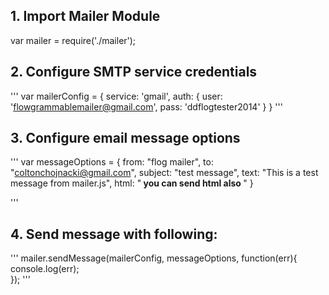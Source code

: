 
## 1. Import Mailer Module

var mailer = require('./mailer');

## 2. Configure SMTP service credentials 
'''
var mailerConfig = { 
	service: 'gmail',
	auth: {
		user: 'flowgrammablemailer@gmail.com',
		pass: 'ddflogtester2014'
	      }
	}
'''
## 3. Configure email message options
'''
var messageOptions = {
	from: "flog mailer", 
	to: "coltonchojnacki@gmail.com",
	subject: "test message",
	text: "This is a test message from mailer.js",
        html: "<b> you can send html also </b>"
	}

'''
## 4. Send message with following:
'''
mailer.sendMessage(mailerConfig, messageOptions, function(err){
	console.log(err);	
});
'''
